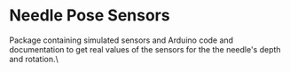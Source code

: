 # Needle Pose Sensors
Package containing simulated sensors and Arduino code and documentation to get real values of the sensors for the the needle's depth and rotation.\
